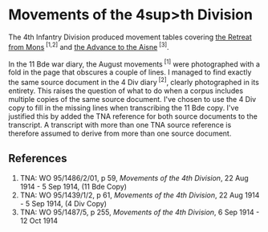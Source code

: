 # Movements of the 4sup>th</sup> Division

The 4th Infantry Division produced movement tables covering [the Retreat from Mons](https://knoxa.github.io/war-diary/11-Bde/1914/1914-08-Appendix10.xhtml)<sup> [1,2]</sup> 
and [the Advance to the Aisne](https://knoxa.github.io/war-diary/11-Bde/1914/1914-10-Appendix55.xhtml#movement)<sup> [3]</sup>.

In the 11 Bde war diary, the August movements<sup> [1]</sup> were photographed with a fold in the page that obscures a couple of lines.
I managed to find exactly the same source document in the 4 Div diary<sup> [2]</sup>, clearly photographed in its entirety. This raises the question of what to do
when a corpus includes multiple copies of the same source document. I've chosen to use the 4 Div copy to fill in the missing lines when transcribing the 11 Bde copy.
I've justified this by added the TNA reference for both source documents to the transcript. A transcript with more than one TNA source reference is therefore
assumed to derive from more than one source document.

## References

1. TNA: WO 95/1486/2/01, p 59, _Movements of the 4th Division_, 22 Aug 1914 - 5 Sep 1914, (11 Bde Copy)
2. TNA: WO 95/1439/1/2, p 61, _Movements of the 4th Division_, 22 Aug 1914 - 5 Sep 1914, (4 Div Copy)
3. TNA: WO 95/1487/5, p 255, _Movements of the 4th Division_, 6 Sep 1914 - 12 Oct 1914